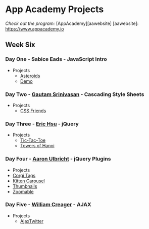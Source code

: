 # App Academy Projects

_Check out the program:_ [AppAcademy][aawebsite]
[aawebsite]: https://www.appacademy.io

## Week Six

### Day One - Sabice Eads - JavaScript Intro

+ Projects
  + [Asteroids][asteroids_code]
  + [Demo][asteroids_demo]

[asteroids_code]: ./D1_SabiceEads/Asteroids
[asteroids_demo]: https://pashdevore.github.io/asteroids

### Day Two - [Gautam Srinivasan][huchmo] - Cascading Style Sheets

+ Projects
  + [CSS Friends][cssfriends]

[cssfriends]: ./D2_GautamSrinivasan/skeleton/
[huchmo]: https://github.com/huchmo

[MisterDeeJay]: https://github.com/MisterDeejay

### Day Three - [Eric Hsu][erichsu7] - jQuery

+ Projects
  + [Tic-Tac-Toe][tictactoe]
  + [Towers of Hanoi][towers]

[tictactoe]: ./D3_EricHsu/ttt.js/skeleton
[towers]: ./D3_EricHsu/towers.js/skeleton
[erichsu7]: https://github.com/erichsu7

### Day Four - [Aaron Ulbricht][ShIxtan] - jQuery Plugins

+ Projects
 + [Corgi Tags][corgi]
 + [Kitten Carousel][kitten]
 + [Thumbnails][thumbs]
 + [Zoomable][zoom]

[corgi]: ./D4_AaronUlbricht/tabs
[kitten]: ./D4_AaronUlbricht/carousel
[thumbs]: ./D4_AaronUlbricht/thumbnails
[zoom]: ./D4_AaronUlbricht/zoomable
[ShIxtan]: https://github.com/ShIxtan

### Day Five - [William Creager][willcreager] - AJAX

+ Projects
  + [AjaxTwitter][twitter]

[twitter]: ./D5_WilliamCreager/skeleton
[willcreager]: https://github.com/willcreager
